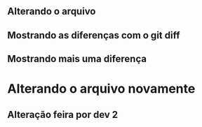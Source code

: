 ## Alterando o arquivo
## Mostrando as diferenças com o git diff

## Mostrando mais uma diferença
<h1>Alterando o arquivo novamente</h1>
<h2>Alteração feira por dev 2</h2>